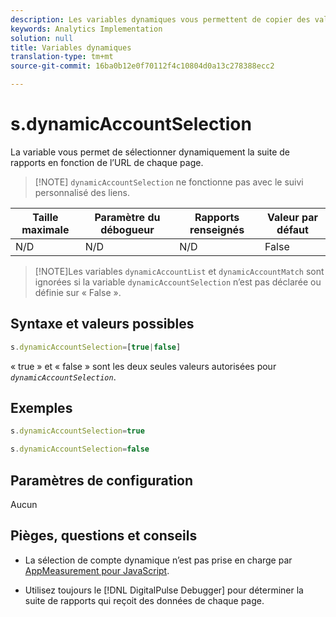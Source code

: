 ```yaml
---
description: Les variables dynamiques vous permettent de copier des valeurs d’une variable vers une autre sans entrer les valeurs complètes à plusieurs reprises dans les demandes d’image sur votre site.
keywords: Analytics Implementation
solution: null
title: Variables dynamiques
translation-type: tm+mt
source-git-commit: 16ba0b12e0f70112f4c10804d0a13c278388ecc2

---
```



# s.dynamicAccountSelection

La variable vous permet de sélectionner dynamiquement la suite de rapports en fonction de l’URL de chaque page.

> [!NOTE] `dynamicAccountSelection` ne fonctionne pas avec le suivi personnalisé des liens.

| Taille maximale | Paramètre du débogueur | Rapports renseignés | Valeur par défaut |
|---|---|---|---|
| N/D | N/D | N/D | False |

> [!NOTE]Les variables `dynamicAccountList` et `dynamicAccountMatch` sont ignorées si la variable `dynamicAccountSelection` n’est pas déclarée ou définie sur « False ».

## Syntaxe et valeurs possibles

```js
s.dynamicAccountSelection=[true|false]
```

« true » et « false » sont les deux seules valeurs autorisées pour *`dynamicAccountSelection`*.

## Exemples

```js
s.dynamicAccountSelection=true
```

```js
s.dynamicAccountSelection=false
```

## Paramètres de configuration

Aucun

## Pièges, questions et conseils

* La sélection de compte dynamique n’est pas prise en charge par [AppMeasurement pour JavaScript](https://docs.adobe.com/content/help/en/analytics/implementation/javascript-implementation/appmeasurement-js/appmeasure-mjs.html).

* Utilisez toujours le [!DNL DigitalPulse Debugger] pour déterminer la suite de rapports qui reçoit des données de chaque page.
